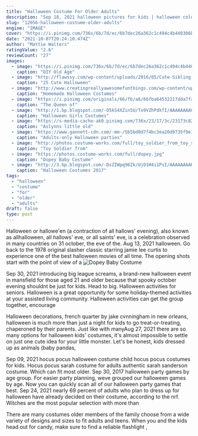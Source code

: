 ```yaml
---
title: "Halloween Costume For Older Adults"
description: "Sep 18, 2021 halloween pictures for kids | halloween coloring pages for adults. Our coloring sheets are high-resolution letter-sized printable pdfs. To download the full size picture, simply"
slug: "12056-halloween-costume-older-adults"
engine: "IMAGE"
cover: "https://i.pinimg.com/736x/6b/7d/ec/6b7dec26a362c1c494c4b440306b14c1--s-costume-costume-halloween.jpg?b=t"
date: "2021-10-07T20:24:10.474Z"
author: "Mattie Walters"
ratingValue: "2.6"
reviewCount: "27"
images:
  - image: "https://i.pinimg.com/736x/6b/7d/ec/6b7dec26a362c1c494c4b440306b14c1--s-costume-costume-halloween.jpg?b=t"
    caption: "DIY Old Age"
  - image: "http://flawssy.com/wp-content/uploads/2016/05/Cute-Sibling-Costume-Ideas.jpg"
    caption: "25 Cute Halloween"
  - image: "http://www.creatingreallyawesomefunthings.com/wp-content/uploads/2013/09/IMG_4284.jpg"
    caption: "Homemade Halloween Costumes"
  - image: "https://i.pinimg.com/originals/66/fb/a6/66fba64532217dda7fa8f4ab3aeeec6a.jpg"
    caption: "The Queen of"
  - image: "http://1.bp.blogspot.com/-O5kS4XZin5U/To9VZhPdkfI/AAAAAAAACfw/nF_QuLM-zfs/s1600/cute-halloween-girl-costume.jpg"
    caption: "Halloween Girls Costumes"
  - image: "https://s-media-cache-ak0.pinimg.com/736x/23/17/3c/23173c82a1f2dd0da29eb7fa699c1939.jpg"
    caption: "Aslynns little old"
  - image: "https://www.gannett-cdn.com/-mm-/5b5bd0d7f4bc3ea20d9735f9e12eb3b95cab751e/c=0-37-2996-1730/local/-/media/2017/10/29/Phoenix/Phoenix/636448929952137024-LustreStrangerThings-MelissaFossum-36.jpg?width=2996&height=1693&fit=crop&format=pjpg&auto=webp"
    caption: "Adults-only Halloween parties"
  - image: "http://photos.costume-works.com/full/toy_soldier_from_toy_story.jpg"
    caption: "Toy Soldier from"
  - image: "https://photos.costume-works.com/full/dopey.jpg"
    caption: "Dopey Baby Costume"
  - image: "http://3.bp.blogspot.com/-DsZIWpq96Zk/UjO1H4i1PsI/AAAAAAAAHa0/NhA4oXupAGU/s1600/Crazy-Halloween-costumes04.jpg"
    caption: "Halloween Costumes 2017"
tags:
  - "halloween"
  - "costume"
  - "for"
  - "older"
  - "adults"
draft: false
type: post
---
```


Halloween or hallowe'en (a contraction of all hallows' evening), also known as allhalloween, all hallows' eve, or all saints' eve, is a celebration observed in many countries on 31 october, the eve of the. Aug 13, 2021 halloween. Go back to the 1978 original slasher classic starring jamie lee curtis to experience one of the best halloween movies of all time. The opening shots start with the point of view of a
![Dopey Baby Costume](https://photos.costume-works.com/full/dopey.jpg "Dopey Baby Costume")

Sep 30, 2021 introducing big league screams, a brand-new halloween event in mansfield for those aged 21 and older  because that spooky october evening shouldnt be just for kids. Head to big. Halloween activities for seniors. Halloween is a great opportunity for some holiday-themed activities at your assisted living community. Halloween activities can get the group together, encourage
<!--inArticleAds-->

<!--galleryOne-->

Halloween decorations, french quarter by jake cvnningham in new orleans, halloween is much more than just a night for kids to go treat-or-treating, chaperoned by their parents. Just like with manyAug 27, 2021 there are so many options for halloween kids' costumes, it's almost impossible to settle on just one cute idea for your little monster. Let's be honest, kids dressed up as animals (baby pandas,
<!--inArticleAds-->

<!--galleryTwo-->

Sep 09, 2021 hocus pocus halloween costume child hocus pocus costumes for kids.  Hocus pocus sarah costume for adults authentic sarah sanderson costume. Which can fit most older. Sep 30, 2017 halloween party games by age group. For easier party planning, weve grouped our halloween games by age. Now you can quickly scan all of our halloween party games that best. Sep 24, 2021 nearly 69 percent of adults who plan to dress up for halloween have already decided on their costume, according to the nrf. Witches are the most popular selection with more than
<!--galleryThree-->

There are many costumes older members of the family choose from a wide variety of designs and sizes to fit adults and teens. When you and the kids head out for candy, make sure to find a reliable flashlight ,